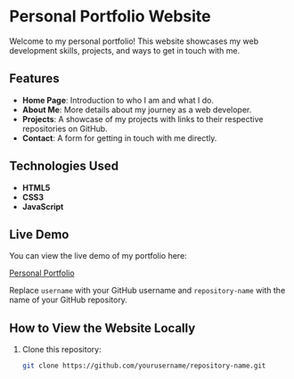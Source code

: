 # Personal Portfolio Website

Welcome to my personal portfolio! This website showcases my web development skills, projects, and ways to get in touch with me.

## Features

- **Home Page**: Introduction to who I am and what I do.
- **About Me**: More details about my journey as a web developer.
- **Projects**: A showcase of my projects with links to their respective repositories on GitHub.
- **Contact**: A form for getting in touch with me directly.

## Technologies Used

- **HTML5**
- **CSS3**
- **JavaScript**

## Live Demo

You can view the live demo of my portfolio here:

[Personal Portfolio](https://smallfry333.github.io/index.html)

Replace `username` with your GitHub username and `repository-name` with the name of your GitHub repository.

## How to View the Website Locally

1. Clone this repository:
   ```bash
   git clone https://github.com/yourusername/repository-name.git

